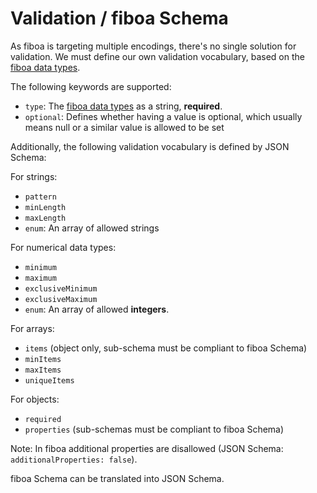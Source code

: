 # Validation / fiboa Schema

As fiboa is targeting multiple encodings, there's no single solution for validation.
We must define our own validation vocabulary, based on the [fiboa data types](datatypes.md).

The following keywords are supported:

- `type`: The [fiboa data types](datatypes.md) as a string, **required**.
- `optional`: Defines whether having a value is optional,
  which usually means null or a similar value is allowed to be set

Additionally, the following validation vocabulary is defined by JSON Schema:

For strings:

- `pattern`
- `minLength`
- `maxLength`
- `enum`: An array of allowed strings

For numerical data types:

- `minimum`
- `maximum`
- `exclusiveMinimum`
- `exclusiveMaximum`
- `enum`: An array of allowed **integers**.

For arrays:

- `items` (object only, sub-schema must be compliant to fiboa Schema)
- `minItems`
- `maxItems`
- `uniqueItems`

For objects:

- `required`
- `properties` (sub-schemas must be compliant to fiboa Schema)

Note: In fiboa additional properties are disallowed (JSON Schema: `additionalProperties: false`).

fiboa Schema can be translated into JSON Schema.
